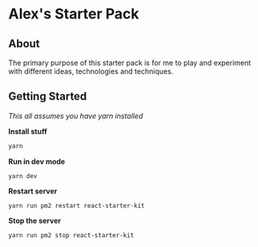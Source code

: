 # Alex's Starter Pack
## About
The primary purpose of this starter pack is for me to play and experiment with different ideas, technologies and techniques. 

## Getting Started
*This all assumes you have yarn installed*

**Install stuff**
```sh
yarn
```

**Run in dev mode**
```
yarn dev
```

**Restart server**
```
yarn run pm2 restart react-starter-kit
```

**Stop the server**
```
yarn run pm2 stop react-starter-kit
```
